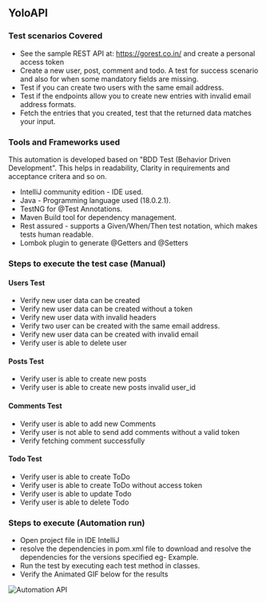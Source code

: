## YoloAPI

### Test scenarios Covered
- See the sample REST API at: https://gorest.co.in/ and create a personal access token
- Create a new user, post, comment and todo. A test for success scenario and also for when some mandatory fields are missing.
- Test if you can create two users with the same email address.
- Test if the endpoints allow you to create new entries with invalid email address formats.
- Fetch the entries that you created, test that the returned data matches your input.

### Tools and Frameworks used
This automation is developed based on "BDD Test (Behavior Driven Development". This helps in readability, Clarity in requirements and acceptance critera and so on.

- IntelliJ community edition - IDE used.
- Java - Programming language used (18.0.2.1).
- TestNG for @Test Annotations.
- Maven Build tool for dependency management.
- Rest assured -  supports a Given/When/Then test notation, which makes tests human readable.
- Lombok plugin to generate @Getters and @Setters

### Steps to execute the test case (Manual)

#### Users Test

- Verify new user data can be created
- Verify new user data can be created without a token
- Verify new user data with invalid headers
- Verify two user can be created with the same email address.
- Verify new user data can be created with invalid email
- Verify user is able to delete user

#### Posts Test

- Verify user is able to create new posts
- Verify user is able to create new posts invalid user_id

#### Comments Test
- Verify user is able to add new Comments
- Verify user is not able to send add comments without a valid token
- Verify fetching comment successfully

#### Todo Test
- Verify user is able to create ToDo
- Verify user is able to create ToDo without access token
- Verify user is able to update Todo
- Verify user is able to delete Todo

### Steps to execute (Automation run)
- Open project file in IDE IntelliJ
- resolve the dependencies in pom.xml file to download and resolve the dependencies for the versions specified eg- Example.
- Run the test by executing each test method in classes.
- Verify the Animated GIF below for the results

![Automation API](https://user-images.githubusercontent.com/53547532/187061412-06709692-c909-4cbc-a226-299372e24946.gif)

